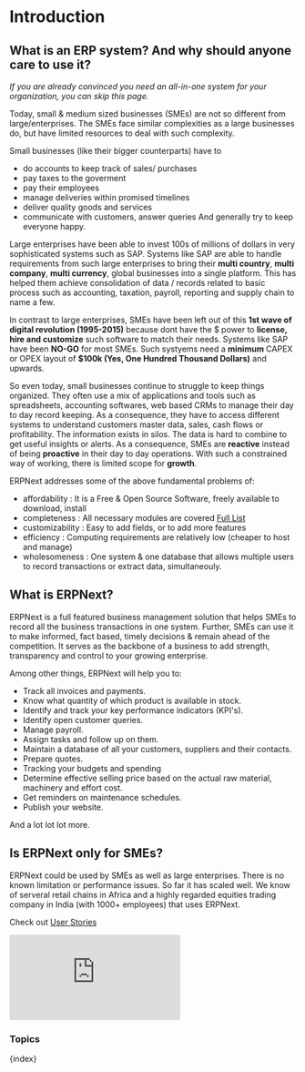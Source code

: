 <!-- add-breadcrumbs -->
# Introduction

## What is an ERP system? And why should anyone care to use it?

*If you are already convinced you need an all-in-one system for your
organization, you can skip this page.*

Today, small & medium sized businesses (SMEs) are not so different from large/enterprises. The SMEs face similar complexities as a large businesses do, but have limited resources to deal with such complexity. 

Small businesses (like their bigger counterparts) have to 
* do accounts to keep track of sales/ purchases
* pay taxes to the goverment
* pay their employees
* manage deliveries within promised timelines
* deliver quality goods and services
* communicate with customers, answer queries
And generally try to keep everyone happy.

Large enterprises have been able to invest 100s of millions of dollars in very sophisticated systems such as SAP. Systems like SAP are able to handle requirements from such large enterprises to bring their **multi country**, **multi company**, **multi currency**, global businesses into a single platform. This has helped them achieve consolidation of data / records related to basic process such as accounting, taxation, payroll, reporting and supply chain to name a few.  

In contrast to large enterprises, SMEs have been left out of this **1st wave of digital revolution (1995-2015)** because dont  have the $ power to **license, hire and customize** such software to match their needs. Systems like SAP have been **NO-GO** for most SMEs. Such systyems need a **minimum** CAPEX or OPEX layout of **$100k (Yes, One Hundred Thousand Dollars)** and upwards. 

So even today, small businesses continue to struggle to keep things organized. They often use a mix of applications and tools such as spreadsheets, accounting softwares, web based CRMs to manage their day to day record keeping. As a consequence, they have to access different systems to understand customers master data, sales, cash flows or profitability. The information exists in silos. The data is hard to combine to get useful insights or alerts. As a consequence, SMEs are **reactive** instead of being **proactive** in their day to day operations. With such a constrained way of working, there is limited scope for **growth**. 

ERPNext addresses some of the above fundamental problems of:
* affordability : It is a Free & Open Source Software, freely available to download, install
* completeness : All necessary modules are covered [Full List](https://erpnext.org/ "ERPNex.Org Homepage")
* customizability : Easy to add fields, or to add more features
* efficiency : Computing requirements are relatively low (cheaper to host and manage) 
* wholesomeness : One system & one database that allows multiple users to record transactions or extract data, simultaneouly. 

## What is ERPNext?

ERPNext is a full featured business management solution that helps SMEs to record all the business transactions  in one system. Further, SMEs can use it to make informed, fact based, timely decisions &  remain ahead of the competition. It serves as the backbone of a business to add strength, transparency and control to your growing enterprise. 

Among other things, ERPNext will help you to:
  * Track all invoices and payments.
  * Know what quantity of which product is available in stock.
  * Identify and track your key performance indicators (KPI's).
  * Identify open customer queries.
  * Manage payroll.
  * Assign tasks and follow up on them.
  * Maintain a database of all your customers, suppliers and their contacts.
  * Prepare quotes.
  * Tracking your budgets and spending
  * Determine effective selling price based on the actual raw material, machinery and effort cost. 
  * Get reminders on maintenance schedules.
  * Publish your website.

And a lot lot lot more.

## Is ERPNext only for SMEs?

ERPNext could be used by SMEs as well as large enterprises. There is no known limitation or performance issues. So far it has scaled well. We know of serveral retail chains in Africa and a highly regarded equities trading company in India (with 1000+ employees) that uses ERPNext. 

Check out [User Stories](https://erpnext.org/stories/zerodha)



<div>
  <div class='embed-container'>
    <iframe src='https://www.youtube.com/embed/vKjHRzMEei0' frameborder='0' allowfullscreen>
    </iframe>
  </div>
</div>

### Topics

{index}
